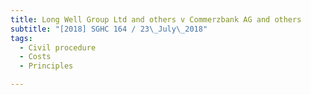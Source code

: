 ```yaml
---
title: Long Well Group Ltd and others v Commerzbank AG and others 
subtitle: "[2018] SGHC 164 / 23\_July\_2018"
tags:
  - Civil procedure
  - Costs
  - Principles

---
```


